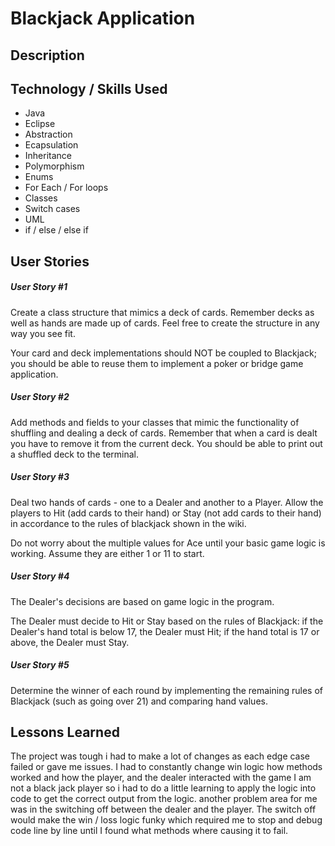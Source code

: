 # Blackjack Application


## Description




## Technology / Skills Used

* Java  
* Eclipse
* Abstraction
* Ecapsulation
* Inheritance
* Polymorphism
* Enums
* For Each / For loops
* Classes
* Switch cases
* UML
* if / else / else if



## User Stories

##### User Story #1

Create a class structure that mimics a deck of cards. Remember decks as well as hands are made up of cards. Feel free to create the structure in any way you see fit.

Your card and deck implementations should NOT be coupled to Blackjack; you should be able to reuse them to implement a poker or bridge game application.

##### User Story #2
Add methods and fields to your classes that mimic the functionality of shuffling and dealing a deck of cards. Remember that when a card is dealt you have to remove it from the current deck. You should be able to print out a shuffled deck to the terminal.

##### User Story #3
Deal two hands of cards - one to a Dealer and another to a Player. Allow the players to Hit (add cards to their hand) or Stay (not add cards to their hand) in accordance to the rules of blackjack shown in the wiki.

Do not worry about the multiple values for Ace until your basic game logic is working. Assume they are either 1 or 11 to start.

##### User Story #4
The Dealer's decisions are based on game logic in the program.

The Dealer must decide to Hit or Stay based on the rules of Blackjack: if the Dealer's hand total is below 17, the Dealer must Hit; if the hand total is 17 or above, the Dealer must Stay.

##### User Story #5
Determine the winner of each round by implementing the remaining rules of Blackjack (such as going over 21) and comparing hand values.




## Lessons Learned 

The project was tough i had to make a lot of changes as each edge case failed or gave me issues. I had to constantly change win logic how methods worked and how the player, and the dealer interacted with the game I am not a black jack player so i had to do a little learning to apply the logic into code to get the correct output from the logic. another problem area for me was in the switching off between the dealer and the player. The switch off would make the win / loss logic funky which required me to stop and debug code line by line until I found what methods where causing it to fail.


